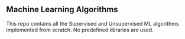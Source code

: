 ## Machine Learning Algorithms
This repo contains all the Supervised and Unsupervised ML algorithms implemented from scratch. No predefined libraries are used.
